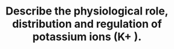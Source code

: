 ---
title: "Describe the physiological role, distribution and regulation of potassium ions (K+ )."
entityType: SAQ
exam: PEX
college: CICM
year: 2022
sitting: B
question: 14
passRate: 51
EC_expectedDomains:
- "multiple roles of potassium in normal physiology"
- "the integrated regulation of potassium concentration/distribution as opposed to many answers that seemed to focus purely on the renal handling of a filtered potassium load."
---